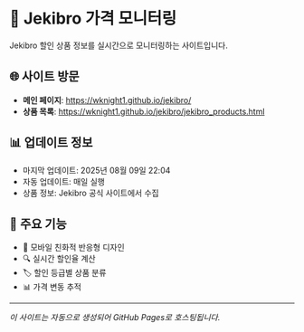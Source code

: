 # 🧸 Jekibro 가격 모니터링

Jekibro 할인 상품 정보를 실시간으로 모니터링하는 사이트입니다.

## 🌐 사이트 방문

- **메인 페이지**: https://wknight1.github.io/jekibro/
- **상품 목록**: https://wknight1.github.io/jekibro/jekibro_products.html

## 📊 업데이트 정보

- 마지막 업데이트: 2025년 08월 09일 22:04
- 자동 업데이트: 매일 실행
- 상품 정보: Jekibro 공식 사이트에서 수집

## 🎯 주요 기능

- 📱 모바일 친화적 반응형 디자인
- 🔍 실시간 할인율 계산
- 🏷️ 할인 등급별 상품 분류
- 📊 가격 변동 추적

---

*이 사이트는 자동으로 생성되어 GitHub Pages로 호스팅됩니다.*

